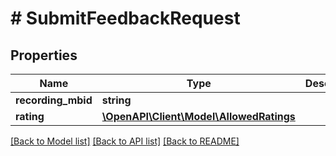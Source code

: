 # # SubmitFeedbackRequest

## Properties

Name | Type | Description | Notes
------------ | ------------- | ------------- | -------------
**recording_mbid** | **string** |  | [optional]
**rating** | [**\OpenAPI\Client\Model\AllowedRatings**](AllowedRatings.md) |  | [optional]

[[Back to Model list]](../../README.md#models) [[Back to API list]](../../README.md#endpoints) [[Back to README]](../../README.md)
